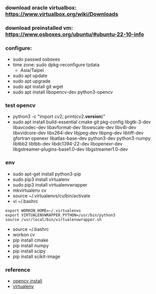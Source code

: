### download oracle virtualbox: https://www.virtualbox.org/wiki/Downloads
### download preinstalled vm: https://www.osboxes.org/ubuntu/#ubuntu-22-10-info
### configure:
* sudo passwd osboxes
* time zone: sudo dpkg-reconfigure tzdata
    * Asia/Taipei
* sudo apt update
* sudo apt upgrade
* sudo apt install git wget 
* sudo apt install libopencv-dev python3-opencv
### test opencv
* python3 -c "import cv2; print(cv2.__version__)"
* sudo apt install build-essential cmake git pkg-config libgtk-3-dev \
    libavcodec-dev libavformat-dev libswscale-dev libv4l-dev \
    libxvidcore-dev libx264-dev libjpeg-dev libpng-dev libtiff-dev \
    gfortran openexr libatlas-base-dev python3-dev python3-numpy \
    libtbb2 libtbb-dev libdc1394-22-dev libopenexr-dev \
    libgstreamer-plugins-base1.0-dev libgstreamer1.0-dev
### env
* sudo apt-get install python3-pip
* sudo pip3 install virtualenv
* sudo pip3 install virtualenvwrapper
* mkvirtualenv cv 
* source  ~/.virtualenvs/cv/bin/activate
* vi ~/.bashrc
```
export WORKON_HOME=~/.virtualenvs
export VIRTUALENVWRAPPER_PYTHON=/usr/bin/python3
source /usr/local/bin/virtualenvwrapper.sh
```
* source ~/.bashrc
* workon cv
* pip install cmake
* pip install numpy
* pip install scipy
* pip install scikit-image
### reference
* [opencv install](https://vegastack.com/tutorials/how-to-install-opencv-on-ubuntu-20-04/)
* [virtualenv](https://medium.com/@scofield44165/ubuntu-20-04%E4%B8%AD%E5%AE%89%E8%A3%9D%E4%B8%A6%E4%BD%BF%E7%94%A8virtualenv%E8%99%9B%E6%93%AC%E7%92%B0%E5%A2%83-install-and-use-virtualenv-in-ubuntu-20-04-7849091ea8e0)
